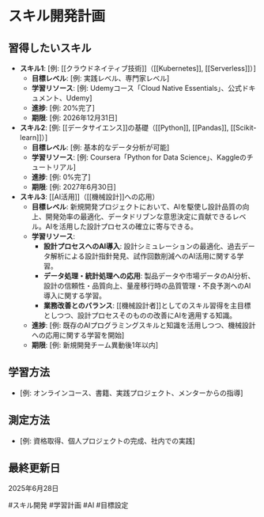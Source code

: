 # スキル開発計画

## 習得したいスキル
- **スキル1**: [例: [[クラウドネイティブ技術]]（[[Kubernetes]], [[Serverless]]）]
    - **目標レベル**: [例: 実践レベル、専門家レベル]
    - **学習リソース**: [例: Udemyコース「Cloud Native Essentials」、公式ドキュメント、Udemy]
    - **進捗**: [例: 20%完了]
    - **期限**: [例: 2026年12月31日]
- **スキル2**: [例: [[データサイエンス]]の基礎（[[Python]], [[Pandas]], [[Scikit-learn]]）]
    - **目標レベル**: [例: 基本的なデータ分析が可能]
    - **学習リソース**: [例: Coursera「Python for Data Science」、Kaggleのチュートリアル]
    - **進捗**: [例: 0%完了]
    - **期限**: [例: 2027年6月30日]
- **スキル3**: [[AI活用]]（[[機械設計]]への応用）
    - **目標レベル**: 新規開発プロジェクトにおいて、AIを駆使し設計品質の向上、開発効率の最適化、データドリブンな意思決定に貢献できるレベル。AIを活用した設計プロセスの確立に寄与できる。
    - **学習リソース**:
        - **設計プロセスへのAI導入**: 設計シミュレーションの最適化、過去データ解析による設計指針発見、試作回数削減へのAI活用に関する学習。
        - **データ処理・統計処理への応用**: 製品データや市場データのAI分析、設計の信頼性・品質向上、量産移行時の品質管理・不良予測へのAI導入に関する学習。
        - **業務改善とのバランス**: [[機械設計者]]としてのスキル習得を主目標としつつ、設計プロセスそのものの改善にAIを適用する知識。
    - **進捗**: [例: 既存のAIプログラミングスキルと知識を活用しつつ、機械設計への応用に関する学習を開始]
    - **期限**: [例: 新規開発チーム異動後1年以内]

## 学習方法
- [例: オンラインコース、書籍、実践プロジェクト、メンターからの指導]

## 測定方法
- [例: 資格取得、個人プロジェクトの完成、社内での実践]

## 最終更新日
2025年6月28日

#スキル開発 #学習計画 #AI #目標設定
